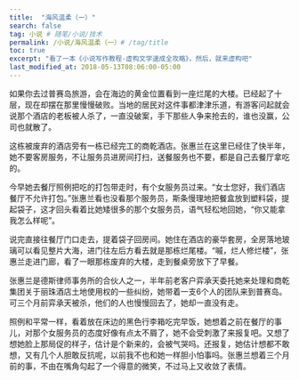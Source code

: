 ```yaml
---
title:  "海风温柔（一）"
search: false
tag: 小说 # 随笔/小说/技术
permalink: /小说/海风温柔（一）# /tag/title 
toc: true
excerpt: "看了一本《小说写作教程-虚构文学速成全攻略》，然后，就来虚构吧"
last_modified_at: 2018-05-13T08:06:00-05:00
---
```


如果你去过普赛岛旅游，会在海边的黄金位置看到一座烂尾的大楼。已经起了十层，现在却摆在那里慢慢破败。当地的居民对这件事都津津乐道，有游客问起就会说那个酒店的老板被人杀了，一直没破案，手下那些人争来抢去的，谁也没赢，公司也就散了。

 

这栋被废弃的酒店旁有一栋已经完工的商乾酒店。张惠兰在这里已经住了快半年，她不要客房服务，不让服务员进房间打扫，送餐服务也不要，都是自己去餐厅拿吃的。

 

今早她去餐厅照例把吃的打包带走时，有个女服务员过来。“女士您好，我们酒店餐厅不允许打包。”张惠兰看也没看那个服务员，斯条慢理地把餐盒放到塑料袋，提起袋子，这才回头看着比她矮很多的那个女服务员，语气轻松地回她，“你又能拿我怎么样呢”。

 

说完直接往餐厅门口走去，提着袋子回房间。她住在酒店的豪华套房，全房落地玻璃可以看见整片大海，进门往左后方看去就是那栋烂尾楼。“嘁，烂人修烂楼”，张惠兰走进门廊，看了一眼那栋废弃的大楼，走到餐桌旁放下了早餐。

张惠兰是德斯律师事务所的合伙人之一，半年前老客户弈承天委托她来处理和商乾集团关于丽珠酒店土地使用权的一些纠纷，她带着一支6个人的团队来到普赛岛。可三个月前弈承天被杀，他们的人也慢慢回去了，她却一直没有走。

 

照例和平常一样，看着放在床边的黑色行李箱吃完早饭，她想着之前在餐厅的事儿，对那个女服务员的态度好像有点太不屑了，她不会受刺激了来报复吧。又想了想她脸上那局促的样子，估计是个新来的，会被气哭吗。还报复，她估计想都不敢想，又有几个人胆敢反抗呢，以前我不也和她一样胆小怕事吗。张惠兰想着三个月前的事，不由在嘴角勾起了一个得意的微笑，不过马上又收敛了表情。